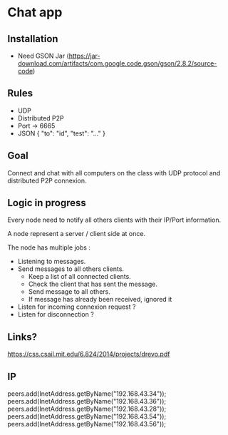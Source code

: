 # Chat app

## Installation

- Need GSON Jar (https://jar-download.com/artifacts/com.google.code.gson/gson/2.8.2/source-code)

## Rules

- UDP
- Distributed P2P
- Port -> 6665
- JSON {
    "to": "id",
    "test": "..."
}

## Goal

Connect and chat with all computers on the class with UDP protocol and 
distributed P2P connexion.

## Logic in progress

Every node need to notify all others clients with their IP/Port information.

A node represent a server / client side at once. 

The node has multiple jobs :
- Listening to messages.
- Send messages to all others clients.
    - Keep a list of all connected clients.
    - Check the client that has sent the message.
    - Send message to all others.
    - If message has already been received, ignored it
- Listen for incoming connexion request ?
- Listen for disconnection ?

## Links?

https://css.csail.mit.edu/6.824/2014/projects/drevo.pdf


## IP

peers.add(InetAddress.getByName("192.168.43.34"));
peers.add(InetAddress.getByName("192.168.43.36"));
peers.add(InetAddress.getByName("192.168.43.28"));
peers.add(InetAddress.getByName("192.168.43.54"));
peers.add(InetAddress.getByName("192.168.43.56"));
